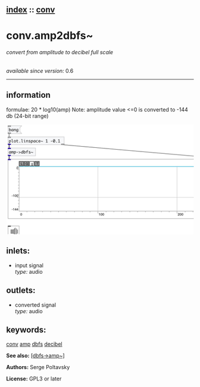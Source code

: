 [index](index.html) :: [conv](category_conv.html)
---

# conv.amp2dbfs~

###### convert from amplitude to decibel full scale

*available since version:* 0.6

---


## information
formulae: 20 * log10(amp)
Note: amplitude value &lt;=0 is converted to -144 db (24-bit range)



[![example](../examples/img/conv.amp2dbfs~.jpg)](../examples/pd/conv.amp2dbfs~.pd)









## inlets:

* input signal<br>
_type:_ audio



## outlets:

* converted signal<br>
_type:_ audio



## keywords:

[conv](keywords/conv.html)
[amp](keywords/amp.html)
[dbfs](keywords/dbfs.html)
[decibel](keywords/decibel.html)



**See also:**
[\[dbfs-&gt;amp~\]](dbfs-%3Eamp~.html)




**Authors:** Serge Poltavsky




**License:** GPL3 or later





